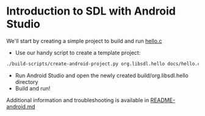 
# Introduction to SDL with Android Studio

We'll start by creating a simple project to build and run [hello.c](hello.c)

- Use our handy script to create a template project:
```sh
./build-scripts/create-android-project.py org.libsdl.hello docs/hello.c
```
- Run Android Studio and open the newly created build/org.libsdl.hello directory
- Build and run!

Additional information and troubleshooting is available in [README-android.md](README-android.md)

